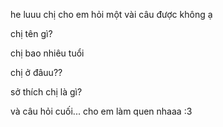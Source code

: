 he luuu chị
cho em hỏi một vài câu được không ạ  

chị tên gì?

chị bao nhiêu tuổi

chị ở đâuu??

sở thích chị là gì?

và câu hỏi cuối...
cho em làm quen nhaaa :3
